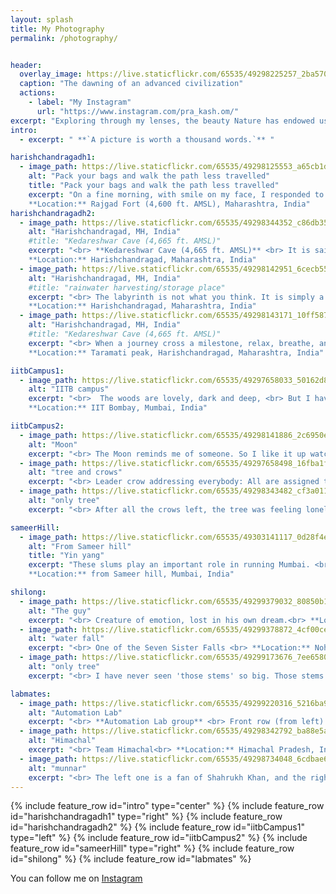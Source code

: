 ```yaml
---
layout: splash
title: My Photography
permalink: /photography/


header:
  overlay_image: https://live.staticflickr.com/65535/49298225257_2ba5702305_h.jpg
  caption: "The dawning of an advanced civilization"
  actions:
    - label: "My Instagram"
      url: "https://www.instagram.com/pra_kash.om/"
excerpt: "Exploring through my lenses, the beauty Nature has endowed us with."
intro: 
  - excerpt: " **`A picture is worth a thousand words.`** "

harishchandragadh1:
  - image_path: https://live.staticflickr.com/65535/49298125553_a65cb1d9fe_o.jpg
    alt: "Pack your bags and walk the path less travelled"
    title: "Pack your bags and walk the path less travelled"
    excerpt: "On a fine morning, with smile on my face, I responded to The Mountain's Call <br> (a still from the end of the night trek) <br>
    **Location:** Rajgad Fort (4,600 ft. AMSL), Maharashtra, India"
harishchandragadh2:
  - image_path: https://live.staticflickr.com/65535/49298344352_c86db35d98_o.jpg
    alt: "Harishchandragad, MH, India"
    #title: "Kedareshwar Cave (4,665 ft. AMSL)"
    excerpt: "<br> **Kedareshwar Cave (4,665 ft. AMSL)** <br> It is said that the pillars were built to depict the four `Yugas` of Life - `Satya Yuga`, `Tretha Yuga`, `Dwapara Yuga` and `Kali Yuga`. When a Yuga comes to the end of its time, one of the pillars is said to break down. And exactly one pillar is left. <br>
    **Location:** Harishchandragad, Maharashtra, India"
  - image_path: https://live.staticflickr.com/65535/49298142951_6cecb55be6_o.jpg
    alt: "Harishchandragad, MH, India"
    #title: "rainwater harvesting/storage place"
    excerpt: "<br> The labyrinth is not what you think. It is simply a rainwater harvesting/storage place. Even in summer, water remains cold.<br>
    **Location:** Harishchandragad, Maharashtra, India"
  - image_path: https://live.staticflickr.com/65535/49298143171_10ff587295_o.jpg
    alt: "Harishchandragad, MH, India"
    #title: "Kedareshwar Cave (4,665 ft. AMSL)"
    excerpt: "<br> When a journey cross a milestone, relax, breathe, and rejuvenate. Even the setting Sun smilingly peeps and say, see you tomorrow. <br>
    **Location:** Taramati peak, Harishchandragad, Maharashtra, India"

iitbCampus1:
  - image_path: https://live.staticflickr.com/65535/49297658033_50162d838f_o.jpg
    alt: "IITB campus"
    excerpt: "<br>  The woods are lovely, dark and deep, <br> But I have promises to keep, <br> And miles to go before I sleep, <br> And miles to go before I sleep. <br> *- By Robert Frost* <br>
    **Location:** IIT Bombay, Mumbai, India"

iitbCampus2:
  - image_path: https://live.staticflickr.com/65535/49298141886_2c6950e031_o.jpg
    alt: "Moon"
    excerpt: "<br> The Moon reminds me of someone. So I like it up watching closely."
  - image_path: https://live.staticflickr.com/65535/49297658498_16fba1fac8_o.jpg
    alt: "tree and crows"
    excerpt: "<br> Leader crow addressing everybody: All are assigned their jobs now. Let's move; Sun is coming up."
  - image_path: https://live.staticflickr.com/65535/49298343482_cf3a011149_o.jpg
    alt: "only tree"
    excerpt: "<br> After all the crows left, the tree was feeling lonely. But it is happy because it knows that it is going to see them again tomorrow dawn."

sameerHill:
  - image_path: https://live.staticflickr.com/65535/49303141117_0d28f4e91a_o.jpg
    alt: "From Sameer hill"
    title: "Yin yang"
    excerpt: "These slums play an important role in running Mumbai. <br> कहते है - अमीरी का एहसास तभी होता है, जब गरीबी का अश्तित्व होता है <br> English translation: You feel being rich only when you know the poor exists; You feel happy because you have felt the sorrow earlier. <br>
    **Location:** from Sameer hill, Mumbai, India"

shilong:
  - image_path: https://live.staticflickr.com/65535/49299379032_80850b132a_o.jpg
    alt: "The guy"
    excerpt: "<br> Creature of emotion, lost in his own dream.<br> **Location:** Cherrapunji, Assam, India"
  - image_path: https://live.staticflickr.com/65535/49299378872_4cf00ce3ca_o.jpg
    alt: "water fall"
    excerpt: "<br> One of the Seven Sister Falls <br> **Location:** Nohkalikai Falls, Cherrapunji, Assam, India"
  - image_path: https://live.staticflickr.com/65535/49299173676_7ee658029b_o.jpg
    alt: "only tree"
    excerpt: "<br> I have never seen 'those stems' so big. Those stems are Dalchini (Cinnamon). And The bottles contain something else (honey :)).<br> **Location:** Cherrapunji, Assam, India"

labmates:
  - image_path: https://live.staticflickr.com/65535/49299220316_5216ba97a0_o.jpg
    alt: "Automation Lab"
    excerpt: "<br> **Automation Lab group** <br> Front row (from left): (Prof.) Sharad Bhartiya, Kannan M Moudgalya, Mani Bhushan, Ravindra D Gudi, and Sachin C Patwardhan<br> **Location:** IIT Bombay, Mumbai, India"
  - image_path: https://live.staticflickr.com/65535/49298342792_ba88e5af77_o.jpg
    alt: "Himachal"
    excerpt: "<br> Team Himachal<br> **Location:** Himachal Pradesh, India"
  - image_path: https://live.staticflickr.com/65535/49298734048_6cdbae651b_o.jpg
    alt: "munnar"
    excerpt: "<br> The left one is a fan of Shahrukh Khan, and the right one is a fan of Superman... <br> I presume.<br> **Location:** Munnar, Kerala, India"
---
```

{% include feature_row id="intro" type="center" %}
{% include feature_row id="harishchandragadh1" type="right" %}
{% include feature_row id="harishchandragadh2" %}
{% include feature_row id="iitbCampus1" type="left" %}
{% include feature_row id="iitbCampus2" %}
{% include feature_row id="sameerHill" type="right" %}
{% include feature_row id="shilong" %}
{% include feature_row id="labmates" %}

You can follow me on [Instagram <i class="fab fa-instagram"></i>](https://www.instagram.com/pra_kash.om/)
